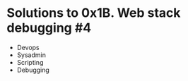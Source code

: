 # Solutions to 0x1B. Web stack debugging #4
<ul>
<li>Devops</li>
<li>Sysadmin</li>
<li>Scripting</li>
<li>Debugging</li>
</ul>
